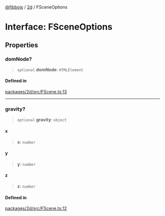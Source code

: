 [@fibbojs](/api/index) / [2d](/api/2d) / FSceneOptions

# Interface: FSceneOptions

## Properties

### domNode?

> `optional` **domNode**: `HTMLElement`

#### Defined in

[packages/2d/src/FScene.ts:13](https://github.com/fibbojs/fibbo/blob/ebbfce6158465f6309c7f36dadb4e328deefcf24/packages/2d/src/FScene.ts#L13)

***

### gravity?

> `optional` **gravity**: `object`

#### x

> **x**: `number`

#### y

> **y**: `number`

#### z

> **z**: `number`

#### Defined in

[packages/2d/src/FScene.ts:12](https://github.com/fibbojs/fibbo/blob/ebbfce6158465f6309c7f36dadb4e328deefcf24/packages/2d/src/FScene.ts#L12)
